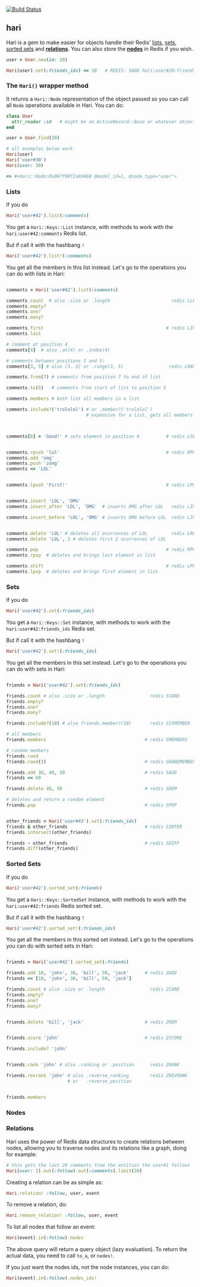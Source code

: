 [![Build Status](https://travis-ci.org/Clubjudge/hari.png?branch=master)](https://travis-ci.org/Clubjudge/hari)

## hari

Hari is a gem to make easier for objects handle their Redis' [lists](https://github.com/Clubjudge/hari#lists), [sets](https://github.com/Clubjudge/hari#sets), [sorted sets](https://github.com/Clubjudge/hari#sorted_sets) and [**relations**](https://github.com/Clubjudge/hari#relations). You can also store the [**nodes**](https://github.com/Clubjudge/hari#nodes) in Redis if you wish.

```ruby
user = User.new(id: 20)

Hari(user).set(:friends_ids) << 10   # REDIS: SADD hari:user#20:friends_ids 10
```

### The `Hari()` wrapper method

It returns a `Hari::Node` representation of the object passed so you can call all `Node` operations available in Hari. You can do:

```ruby
class User
  attr_reader :id   # might be an ActiveRecord::Base or whatever object responds to #id
end

user = User.find(20)

# all examples below work
Hari(user)
Hari('user#30')
Hari(user: 30)

=> #<Hari::Node:0x007f90f2a9d460 @model_id=1, @node_type="user">
```

### Lists

If you do

```ruby
Hari('user#42').list(:comments)
```

You get a `Hari::Keys::List` instance, with methods to work with the `hari:user#42:comments` Redis list.

But if call it with the hashbang `!`

```ruby
Hari('user#42').list!(:comments)
```

You get all the members in this list instead. Let's go to the operations you can do with lists in Hari:

```ruby

comments = Hari('user#42').list(:comments)

comments.count  # also .size or .length                       redis LLEN
comments.empty?
comments.one?
comments.many?

comments.first                                              # redis LINDEX
comments.last

# comment at position 4
comments[4]  # also .at(4) or .index(4)

# comments between positions 3 and 5:
comments[3, 5] # also [3..5] or .range(3, 5)                 redis LRANGE

comments.from(7) # comments from position 7 to end of list

comments.to(5)   # comments from start of list to position 5

comments.members # both list all members in a list

comments.include?('trololol') # or .member?('trololol')
                              # expensive for a list, gets all members first



comments[6] = 'Good!' # sets element in position 6          # redis LSET


comments.rpush 'lol'                                        # redis RPUSH (append)
comments.add 'omg'
comments.push 'zomg'
comments << 'LOL'


comments.lpush 'First!'                                     # redis LPUSH (prepend)


comments.insert 'LOL', 'OMG'
comments.insert_after 'LOL', 'OMG'  # inserts OMG after LOL   redis LINSERT AFTER

comments.insert_before 'LOL', 'OMG' # inserts OMG before LOL  redis LINSERT BEFORE


comments.delete 'LOL' # deletes all ocurrences of LOL         redis LREM
comments.delete 'LOL', 2 # deletes first 2 ocurrences of LOL

comments.pop                                                # redis RPOP
comments.rpop  # deletes and brings last element in list

comments.shift                                              # redis LPOP
comments.lpop  # deletes and brings first element in list
```

### Sets

If you do

```ruby
Hari('user#42').set(:friends_ids)
```

You get a `Hari::Keys::Set` instance, with methods to work with the `hari:user#42:friends_ids` Redis set.

But if call it with the hashbang `!`

```ruby
Hari('user#42').set!(:friends_ids)
```

You get all the members in this set instead. Let's go to the operations you can do with sets in Hari:

```ruby

friends = Hari('user#42').set(:friends_ids)

friends.count # also .size or .length                 redis SCARD
friends.empty?
friends.one?
friends.many?

friends.include?(10) # also friends.member?(10)       redis SISMEMBER

# all members
friends.members                                     # redis SMEMBERS

# random members
friends.rand
friends.rand(3)                                     # redis SRANDMEMBER

friends.add 30, 40, 50                              # redis SADD
friends << 60

friends.delete 40, 50                               # redis SREM

# deletes and return a random element
friends.pop                                         # redis SPOP


other_friends = Hari('user#43').set(:friends_ids)
friends & other_friends                             # redis SINTER
friends.intersect(other_friends)

friends - other_friends                             # redis SDIFF
friends.diff(other_friends)
```

### Sorted Sets

If you do

```ruby
Hari('user#42').sorted_set(:friends)
```

You get a `Hari::Keys::SortedSet` instance, with methods to work with the `hari:user#42:friends` Redis sorted set.

But if call it with the hashbang `!`

```ruby
Hari('user#42').sorted_set!(:friends_ids)
```

You get all the members in this sorted set instead. Let's go to the operations you can do with sorted sets in Hari:

```ruby

friends = Hari('user#42').sorted_set(:friends)

friends.add 10, 'john', 30, 'bill', 50, 'jack'      # redis ZADD
friends << [10, 'john', 30, 'bill', 50, 'jack']

friends.count # also .size or .length                 redis ZCARD
friends.empty?
friends.one?
friends.many?


friends.delete 'bill', 'jack'                       # redis ZREM


friends.score 'john'                                # redis ZSCORE

friends.include? 'john'


friends.rank 'john' # also .ranking or .position      redis ZRANK

friends.revrank 'john' # also .reverse_ranking        redis ZREVRANK
                       # or   .reverse_position


friends.members
```

### Nodes

### Relations

Hari uses the power of Redis data structures to create relations between nodes, allowing you to traverse nodes and its relations like a graph, doing for example:

```ruby
# this gets the last 20 comments from the entities the user#1 follows
Hari(user: 1).out(:follow).out(:comments).limit(20)
```

Creating a relation can be as simple as:

```ruby
Hari.relation! :follow, user, event
```

To remove a relation, do:

```ruby
Hari.remove_relation! :follow, user, event
```

To list all nodes that follow an event:

```ruby
Hari(event).in(:follow).nodes
```

The above query will return a query object (lazy evaluation). To return the actual data, you need to call `to_a`, or `nodes!`.

If you just want the nodes ids, not the node instances, you can do:

```ruby
Hari(event).in(:follow).nodes_ids!
```
